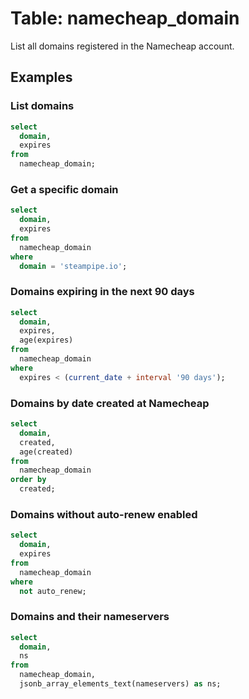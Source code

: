 # Table: namecheap_domain

List all domains registered in the Namecheap account.

## Examples

### List domains

```sql
select
  domain,
  expires
from
  namecheap_domain;
```

### Get a specific domain

```sql
select
  domain,
  expires
from
  namecheap_domain
where
  domain = 'steampipe.io';
```

### Domains expiring in the next 90 days

```sql
select
  domain,
  expires,
  age(expires)
from
  namecheap_domain
where
  expires < (current_date + interval '90 days');
```

### Domains by date created at Namecheap

```sql
select
  domain,
  created,
  age(created)
from
  namecheap_domain
order by
  created;
```

### Domains without auto-renew enabled

```sql
select
  domain,
  expires
from
  namecheap_domain
where
  not auto_renew;
```

### Domains and their nameservers

```sql
select
  domain,
  ns
from
  namecheap_domain,
  jsonb_array_elements_text(nameservers) as ns;
```
